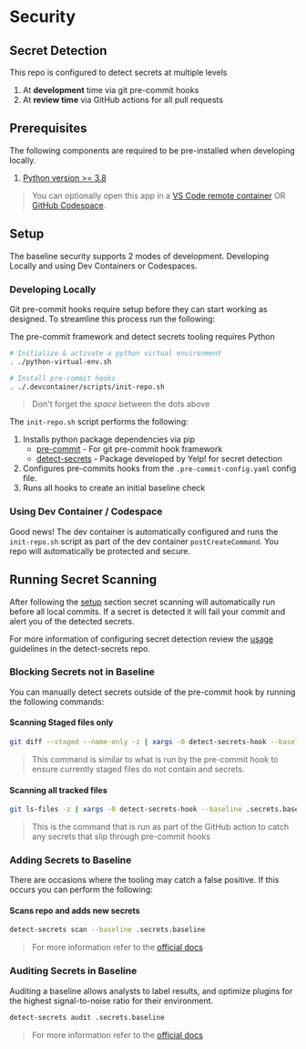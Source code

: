# Security

## Secret Detection

This repo is configured to detect secrets at multiple levels

1. At **development** time via git pre-commit hooks
1. At **review time** via GitHub actions for all pull requests

## Prerequisites

The following components are required to be pre-installed when developing locally.

1. [Python version >= 3.8](https://www.python.org/downloads/)

> You can optionally open this app in a [VS Code remote container](https://code.visualstudio.com/docs/remote/containers) OR [GitHub Codespace](https://github.com/features/codespaces).

## Setup

The baseline security supports 2 modes of development. Developing Locally and using Dev Containers or Codespaces.

### Developing Locally

Git pre-commit hooks require setup before they can start working as designed.
To streamline this process run the following:

The pre-commit framework and detect secrets tooling requires Python

```bash
# Initialize & activate a python virtual environment
. ./python-virtual-env.sh

# Install pre-commit hooks
. ./.devcontainer/scripts/init-repo.sh
```

> Don't forget the *space* between the dots above

The `init-repo.sh` script performs the following:

1. Installs python package dependencies via pip
   - [pre-commit](https://github.com/pre-commit/pre-commit) - For git pre-commit hook framework
   - [detect-secrets](https://github.com/Yelp/detect-secrets) - Package developed by Yelp! for secret detection
1. Configures pre-commits hooks from the `.pre-commit-config.yaml` config file.
1. Runs all hooks to create an initial baseline check

### Using Dev Container / Codespace

Good news! The dev container is automatically configured and runs the `init-repo.sh` script as part of the dev container `postCreateCommand`. You repo will automatically be protected and secure.

## Running Secret Scanning

After following the [setup](#Setup) section secret scanning will automatically run before all local commits.
If a secret is detected it will fail your commit and alert you of the detected secrets.

For more information of configuring secret detection review the [usage](https://github.com/Yelp/detect-secrets#usage) guidelines in the detect-secrets repo.

### Blocking Secrets not in Baseline

You can manually detect secrets outside of the pre-commit hook by running the following commands:

#### Scanning Staged files only

```bash
git diff --staged --name-only -z | xargs -0 detect-secrets-hook --baseline .secrets.baseline
```

> This command is similar to what is run by the pre-commit hook to ensure currently staged files do not contain and secrets.

#### Scanning all tracked files

```bash
git ls-files -z | xargs -0 detect-secrets-hook --baseline .secrets.baseline
```

> This is the command that is run as part of the GitHub action to catch any secrets that slip through pre-commit hooks

### Adding Secrets to Baseline

There are occasions where the tooling may catch a false positive.
If this occurs you can perform the following:

#### Scans repo and adds new secrets

```bash
detect-secrets scan --baseline .secrets.baseline
```

> For more information refer to the [official docs](https://github.com/Yelp/detect-secrets#adding-secrets-to-baseline)

### Auditing Secrets in Baseline

Auditing a baseline allows analysts to label results, and optimize plugins for
the highest signal-to-noise ratio for their environment.

```bash
detect-secrets audit .secrets.baseline
```

> For more information refer to the [official docs](https://github.com/Yelp/detect-secrets#auditing-secrets-in-baseline)
